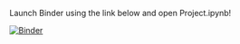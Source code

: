 Launch Binder using the link below and open Project.ipynb!

[![Binder](https://mybinder.org/badge_logo.svg)](https://mybinder.org/v2/gh/monroejk93/GEOSF636_Project/main)
